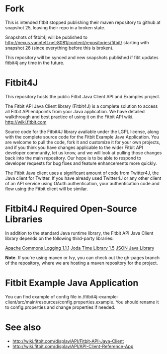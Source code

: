 # Fork #

This is intended fitbit stopped publishing their maven repository to github at snapshot 25, leaving their repo in a broken state.

Snapshots of fitbit4j will be published to http://nexus.vanntett.net:8081/content/repositories/fitbit/ starting with snapshot 26 (since everything before this is broken).

This repository will be synced and new snapshots published if fitit updates fitbit4j any time in the future.

# Fitbit4J #

This repository hosts the public Fitbit Java Client API and Examples project.

The Fitbit API Java Client library (Fitbit4J) is a complete solution to access all Fitbit API endpoints from your Java application. We have detailed walkthrough and best practice of using it on the Fitbit API wiki. http://wiki.fitbit.com

Source code for the Fitbit4J library available under the LGPL license, along with the complete source code for the Fitbit Example Java Application. You are welcome to pull the code, fork it and customize it for your own projects, and if you think you have changes applicable to the wider Fitbit API developer community, let us know, and we will look at pulling those changes back into the main repository. Our hope is to be able to respond to developer requests for bug fixes and feature enhancements more quickly.

The Fitbit Java client uses a significant amount of code from Twitter4J, the Java client for Twitter. If you have already used Twitter4J or any other client of an API service using OAuth authentication, your authentication code and flow using the Fitbit client will be similar.


# Fitbit4J Required Open-Source Libraries #

In addition to the standard Java runtime library, the Fitbit API Java Client library depends on the following third-party libraries:

[Apache Commons Logging 1.1.1](http://commons.apache.org/logging/download_logging.cgi)
[Joda Time Library 1.5](http://sourceforge.net/projects/joda-time/files/joda-time)
[JSON Java Library](http://www.json.org/java/)


**Note.** If you're using maven or Ivy, you can check out the gh-pages branch of the repository, where we are hosting a maven repository for the project.

# Fitbit Example Java Application #

You can find example of config file in /fitbit4j-example-client/src/main/resources/config.properties.example.
You should rename it to config.properties and change properties if needed.



# See also #

* http://wiki.fitbit.com/display/API/Fitbit-API-Java-Client
* http://wiki.fitbit.com/display/API/API-Client-Reference-App

